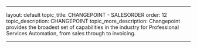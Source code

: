 ---

layout: default
topic_title: CHANGEPOINT - SALESORDER
order: 12
topic_description:   CHANGEPOINT
topic_more_description:  Changepoint provides the broadest set of capabilities in the industry for Professional Services Automation, from sales through to invoicing.


---